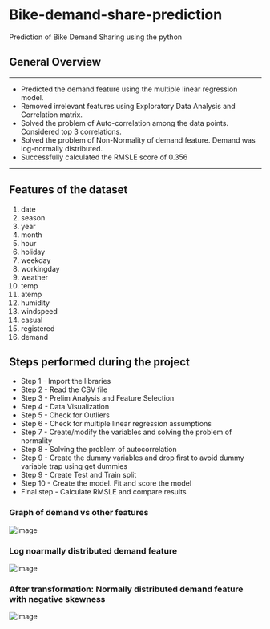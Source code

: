 # Bike-demand-share-prediction
Prediction of Bike Demand Sharing using the python

## General Overview
---------------------------------------------------------------------------------------------------
- Predicted the demand feature using the multiple linear regression model.
- Removed irrelevant features using Exploratory Data Analysis and Correlation matrix.
- Solved the problem of Auto-correlation among the data points. Considered top 3 correlations.
- Solved the problem of Non-Normality of demand feature. Demand was log-normally distributed.
- Successfully calculated the RMSLE score of 0.356
----------------------------------------------------------------------------------------------------

## Features of the dataset
1. date
2. season
3. year
4. month
5. hour
6. holiday
7. weekday
8. workingday
9. weather
10. temp
11. atemp
12. humidity
13. windspeed
14. casual
15. registered
16. demand

## Steps performed during the project
- Step 1 - Import the libraries
- Step 2 - Read the CSV file
- Step 3 - Prelim Analysis and Feature Selection
- Step 4 - Data Visualization
- Step 5 - Check for Outliers
- Step 6 - Check for multiple linear regression assumptions
- Step 7 - Create/modify the variables and solving the problem of normality
- Step 8 - Solving the problem of autocorrelation
- Step 9 - Create the dummy variables and drop first to avoid dummy variable trap using get dummies
- Step 9 - Create Test and Train split
- Step 10 - Create the model. Fit and score the model
- Final step - Calculate RMSLE and compare results




### Graph of demand vs other features
![image](https://user-images.githubusercontent.com/63557791/126624967-551099c6-8a66-415e-82d1-847defd6dca6.png)

### Log noarmally distributed demand feature
![image](https://user-images.githubusercontent.com/63557791/126625621-fc19af31-79e5-40cf-bac0-7e70e079635e.png)

### After transformation: Normally distributed demand feature with negative skewness
![image](https://user-images.githubusercontent.com/63557791/126625800-4016f3ad-5b4f-4ce1-a4a6-21030c846627.png)
